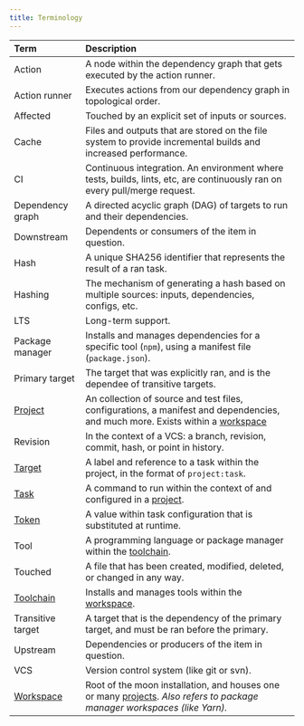```yaml
---
title: Terminology
---
```


| Term                   | Description                                                                                                                                |
| :--------------------- | :----------------------------------------------------------------------------------------------------------------------------------------- |
| Action                 | A node within the dependency graph that gets executed by the action runner.                                                                |
| Action runner          | Executes actions from our dependency graph in topological order.                                                                           |
| Affected               | Touched by an explicit set of inputs or sources.                                                                                           |
| Cache                  | Files and outputs that are stored on the file system to provide incremental builds and increased performance.                              |
| CI                     | Continuous integration. An environment where tests, builds, lints, etc, are continuously ran on every pull/merge request.                  |
| Dependency graph       | A directed acyclic graph (DAG) of targets to run and their dependencies.                                                                   |
| Downstream             | Dependents or consumers of the item in question.                                                                                           |
| Hash                   | A unique SHA256 identifier that represents the result of a ran task.                                                                       |
| Hashing                | The mechanism of generating a hash based on multiple sources: inputs, dependencies, configs, etc.                                          |
| LTS                    | Long-term support.                                                                                                                         |
| Package manager        | Installs and manages dependencies for a specific tool (`npm`), using a manifest file (`package.json`).                                     |
| Primary target         | The target that was explicitly ran, and is the dependee of transitive targets.                                                             |
| [Project][project]     | An collection of source and test files, configurations, a manifest and dependencies, and much more. Exists within a [workspace][workspace] |
| Revision               | In the context of a VCS: a branch, revision, commit, hash, or point in history.                                                            |
| [Target][target]       | A label and reference to a task within the project, in the format of `project:task`.                                                       |
| [Task][task]           | A command to run within the context of and configured in a [project][project].                                                             |
| [Token][token]         | A value within task configuration that is substituted at runtime.                                                                          |
| Tool                   | A programming language or package manager within the [toolchain][toolchain].                                                               |
| Touched                | A file that has been created, modified, deleted, or changed in any way.                                                                    |
| [Toolchain][toolchain] | Installs and manages tools within the [workspace][workspace].                                                                              |
| Transitive target      | A target that is the dependency of the primary target, and must be ran before the primary.                                                 |
| Upstream               | Dependencies or producers of the item in question.                                                                                         |
| VCS                    | Version control system (like git or svn).                                                                                                  |
| [Workspace][workspace] | Root of the moon installation, and houses one or many [projects][project]. _Also refers to package manager workspaces (like Yarn)._        |

[project]: ./concepts/project
[target]: ./concepts/target
[task]: ./concepts/task
[token]: ./concepts/token
[toolchain]: ./concepts/toolchain
[workspace]: ./concepts/workspace
